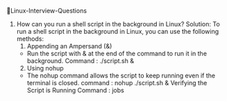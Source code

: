 🚀Linux-Interview-Questions

1. How can you run a shell script in the background in Linux?
Solution:
     To run a shell script in the background in Linux, you can use the following methods:
     1. Appending an Ampersand (&)
      - Run the script with & at the end of the command to run it in the background.
        Command : ./script.sh &
     2. Using nohup
      - The nohup command allows the script to keep running even if the terminal is closed.
        command : nohup ./script.sh &
  Verifying the Script is Running
       Command : jobs

